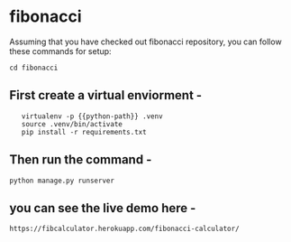 # fibonacci

Assuming that you have checked out fibonacci repository, you can follow these commands for setup:

```cd fibonacci```

## First create a virtual enviorment - 

```
   virtualenv -p {{python-path}} .venv
   source .venv/bin/activate
   pip install -r requirements.txt
```

## Then run the command - 

```python manage.py runserver``` 

## you can see the live demo here - 

```https://fibcalculator.herokuapp.com/fibonacci-calculator/```



